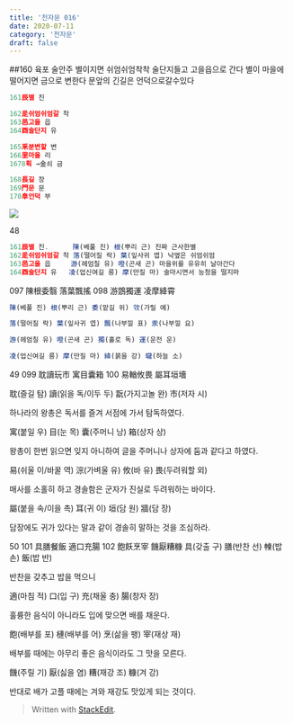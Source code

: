 ```yaml
---
title: '천자문 016'
date: 2020-07-11
category: '천자문'
draft: false
---
```

##160 육포 술안주
별이지면
쉬엄쉬엄착착 술단지들고 고을읍으로 간다
별이 마을에 떨어지면 금으로 변한다
문앞의 긴길은 언덕으로갈수있다
```js
161辰별 진

162辵쉬엄쉬엄갈 착
163邑고을 읍
164酉술단지 유

165釆분변할 변
166里마을 리
1678획 →金쇠 금

168長길 장
169門문 문
170阜언덕 부
```
![](https://i.ibb.co/F4RCvqP/2020-07-11-2-49-26.png)

48
```js
161辰별 진.      陳(베풀 진) 根(뿌리 근) 진짜 근사한별
162辵쉬엄쉬엄갈 착 落(떨어질 락) 葉(잎사귀 엽) 낙옆은 쉬엄쉬엄 
163邑고을 읍     游(헤엄칠 유) 噔(곤새 곤) 마을위를 유유히 날아간다
164酉술단지 유   凌(업신여길 릉) 摩(만질 마) 술마시면서 능청을 떨지마
```
097 陳根委翳 落葉飄搖 
098 游鵾獨運 凌摩絳霄 
```js
陳(베풀 진) 根(뿌리 근) 委(맡길 위) 欦(가릴 예)

落(떨어질 락) 葉(잎사귀 엽) 飄(나부낄 표) 汞(나부낄 요)

游(헤엄칠 유) 噔(곤새 곤) 獨(홀로 독) 運(운전 운)

凌(업신여길 릉) 摩(만질 마) 絳(붉을 강) 曨(하늘 소)

```
49
099 耽讀玩市 寓目囊箱 100 易輶攸畏 屬耳垣墻 

耽(즐길 탐) 讀(읽을 독/이두 두) 翫(가지고놀 완) 市(저자 시)

하나라의 왕총은 독서를 즐겨 서점에 가서 탐독하였다.

寓(붙일 우) 目(눈 목) 囊(주머니 낭) 箱(상자 상)

왕총이 한번 읽으면 잊지 아니하여 글을 주머니나 상자에 둠과 같다고 하였다.

易(쉬울 이/바꿀 역) 淙(가벼울 유) 攸(바 유) 畏(두려워할 외)

매사를 소홀히 하고 경솔함은 군자가 진실로 두려워하는 바이다.

屬(붙을 속/이을 촉) 耳(귀 이) 垣(담 원) 牆(담 장)

담장에도 귀가 있다는 말과 같이 경솔히 말하는 것을 조심하라.

50
101 具膳餐飯 適口充腸 102 飽飫烹宰 饑厭糟糠
具(갖출 구) 膳(반찬 선) 朄(밥 손) 飯(밥 반)

반찬을 갖추고 밥을 먹으니

適(마침 적) 口(입 구) 充(채울 충) 腸(창자 장)

훌륭한 음식이 아니라도 입에 맞으면 배를 채운다.

飽(배부를 포) 槤(배부를 어) 烹(삶을 팽) 宰(재상 재)

배부를 때에는 아무리 좋은 음식이라도 그 맛을 모른다.

饑(주릴 기) 厭(싫을 염) 糟(재강 조) 糠(겨 강)

반대로  배가  고플  때에는  겨와  재강도  맛있게  되는  것이다.
> Written with [StackEdit](https://stackedit.io/).
<!--stackedit_data:
eyJoaXN0b3J5IjpbLTE0NjYwNTk2OTEsMTgxNjA4NjQzMCwtMT
k3MjkzMTYyNywxOTcxMDkwNDAsNjQ3OTgwMDMxLC0yMTgxOTI1
ODIsNTM3MzY1MTQxLC0xMTE4MzE1MzIyLDMwNDY5ODM5NywtMj
AyOTMxODgzNiwtNTkxNTUzNjc5LC01OTg5ODUwMDFdfQ==
-->